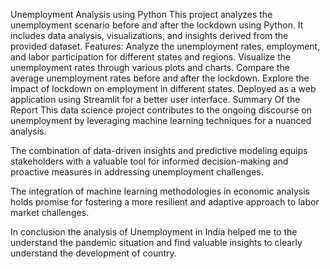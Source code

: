 Unemployment Analysis using Python
This project analyzes the unemployment scenario before and after the lockdown using Python. It includes data analysis, visualizations, and insights derived from the provided dataset.
Features:
Analyze the unemployment rates, employment, and labor participation for different states and regions.
Visualize the unemployment rates through various plots and charts.
Compare the average unemployment rates before and after the lockdown.
Explore the impact of lockdown on employment in different states.
Deployed as a web application using Streamlit for a better user interface.
Summary Of the Report
This data science project contributes to the ongoing discourse on unemployment by leveraging machine learning techniques for a nuanced analysis.

The combination of data-driven insights and predictive modeling equips stakeholders with a valuable tool for informed decision-making and proactive measures in addressing unemployment challenges.

The integration of machine learning methodologies in economic analysis holds promise for fostering a more resilient and adaptive approach to labor market challenges.

In conclusion the analysis of Unemployment in India helped me to the understand the pandemic situation and find valuable insights to clearly understand the development of country.

